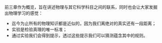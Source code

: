 前三章作为概览，旨在讲述物理与其它科学科目之间的联系，同时也会让大家发掘出物理学习的感觉：
- 迄今为止所有的物理知识都是近似的，因为我们离绝对的真实还有一段距离；
- 实验是检验真理的唯一标准；
- 通过实验我们会得到提示，透过这些提示我们可以猜测蕴含其中的规则。
